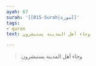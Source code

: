 ```yaml
---
ayah: 67
surah: '[[015-Surah|سورة]]'
tags:
- quran
text: وجاء أهل المدينة يستبشرون

---
```

> وجاء أهل المدينة يستبشرون
